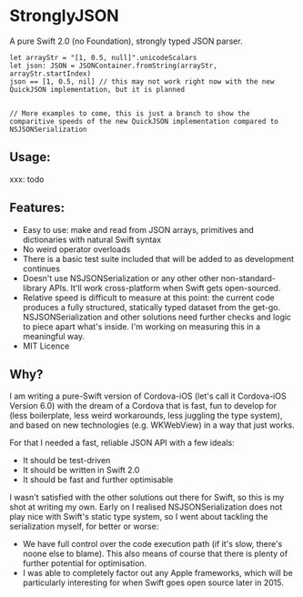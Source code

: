 # StronglyJSON

A pure Swift 2.0 (no Foundation), strongly typed JSON parser.

```
let arrayStr = "[1, 0.5, null]".unicodeScalars
let json: JSON = JSONContainer.fromString(arrayStr, arrayStr.startIndex)
json == [1, 0.5, nil] // this may not work right now with the new QuickJSON implementation, but it is planned


// More examples to come, this is just a branch to show the comparitive speeds of the new QuickJSON implementation compared to NSJSONSerialization
```


## Usage:

xxx: todo


## Features:

- Easy to use: make and read from JSON arrays, primitives and dictionaries with natural Swift syntax
- No weird operator overloads
- There is a basic test suite included that will be added to as development continues
- Doesn't use NSJSONSerialization or any other other non-standard-library APIs. It'll work cross-platform when Swift gets open-sourced.
- Relative speed is difficult to measure at this point: the current code produces a fully structured, statically typed dataset from the get-go. NSJSONSerialization and other solutions need further checks and logic to piece apart what's inside. I'm working on measuring this in a meaningful way.
- MIT Licence


## Why?

I am writing a pure-Swift version of Cordova-iOS (let's call it Cordova-iOS Version 6.0) with the dream of a Cordova that is fast, fun to develop for (less boilerplate, less weird workarounds, less juggling the type system), and based on new technologies (e.g. WKWebView) in a way that just works.

For that I needed a fast, reliable JSON API with a few ideals:
- It should be test-driven
- It should be written in Swift 2.0
- It should be fast and further optimisable

I wasn't satisfied with the other solutions out there for Swift, so this is my shot at writing my own. Early on I realised NSJSONSerialization does not play nice with Swift's static type system, so I went about tackling the serialization myself, for better or worse:

- We have full control over the code execution path (if it's slow, there's noone else to blame). This also means of course that there is plenty of further potential for optimisation.
- I was able to completely factor out any Apple frameworks, which will be particularly interesting for when Swift goes open source later in 2015.

